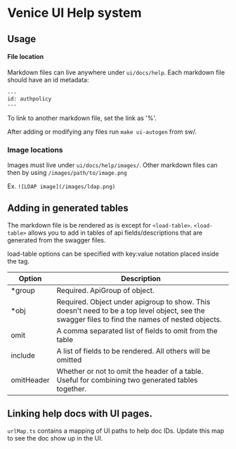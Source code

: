 # Venice UI Help system

## Usage

#### File location
Markdown files can live anywhere under `ui/docs/help`. Each markdown file should have an id metadata:
```
---
id: authpolicy
---
```
To link to another markdown file, set the link as '%<markdown-id>'.

After adding or modifying any files run `make ui-autogen` from sw/.

### Image locations
Images must live under `ui/docs/help/images/`. Other markdown files can then by using `/images/path/to/image.png`

Ex. `![LDAP image](/images/ldap.png)`

## Adding in generated tables
The markdown file is be rendered as is except for `<load-table>`.
`<load-table>` allows you to add in tables of api fields/descriptions that are generated from the swagger files.

load-table options can be specified with key:value notation placed inside the tag.

Option | Description |
| ------ | ----------- |
| *group | Required. ApiGroup of object. |
| *obj   | Required. Object under apigroup to show. This doesn't need to be a top level object, see the swagger files to find the names of nested objects. |
| omit   | A comma separated list of fields to omit from the table |
| include | A list of fields to be rendered. All others will be omitted |
| omitHeader | Whether or not to omit the header of a table. Useful for combining two generated tables together. |

## Linking help docs with UI pages.

`urlMap.ts` contains a mapping of UI paths to help doc IDs. Update this map to see the doc show up in the UI.
